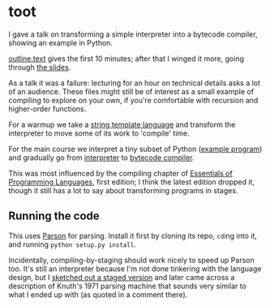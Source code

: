 # toot

I gave a talk on transforming a simple interpreter into a bytecode
compiler, showing an example in Python.

[outline.text](https://github.com/darius/toot/blob/master/outline.text)
gives the first 10 minutes; after that I winged it more, going through
[the slides](https://github.com/darius/toot/blob/master/slideshow.el).

As a talk it was a failure: lecturing for an hour on technical details
asks a lot of an audience. These files might still be of interest as a
small example of compiling to explore on your own, if you're
comfortable with recursion and higher-order functions.

For a warmup we take a [string template
language](https://github.com/darius/toot/blob/master/template.py) and
transform the interpreter to move some of its work to 'compile' time.

For the main course we interpret a tiny subset of Python ([example
program](https://github.com/darius/toot/blob/master/factorial.toot))
and gradually go from
[interpreter](https://github.com/darius/toot/blob/master/toot0.py) to
[bytecode
compiler](https://github.com/darius/toot/blob/master/toot8_encoded.py).

This was most influenced by the compiling chapter of [Essentials of
Programming Languages](http://www.eopl3.com/), first edition; I think
the latest edition dropped it, though it still has a lot to say about
transforming programs in stages.

## Running the code

This uses [Parson](https://github.com/darius/parson) for parsing.
Install it first by cloning its repo, `cd`ing into it, and running
`python setup.py install`.

Incidentally, compiling-by-staging should work nicely to speed up Parson
too. It's still an interpreter because I'm not done tinkering with the
language design, but I [sketched out a staged
version](https://github.com/darius/parson/blob/master/pegvm.py) and
later came across a description of Knuth's 1971 parsing machine that
sounds very similar to what I ended up with (as quoted in a comment
there).

